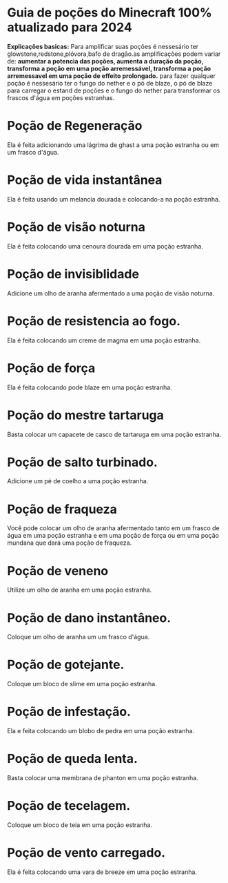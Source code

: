 # Guia de poções do Minecraft 100% atualizado para 2024
**Explicações basicas:**
Para amplificar suas poções é nessesário ter glowstone,redstone,plóvora,bafo de dragão.as amplificações podem variar de: **aumentar a potencia das poções, aumenta a duração da poção, transforma a poção em uma poção arremessável, transforma a poção arremessavel em uma poção de effeito prolongado.**
para fazer qualquer poção é nessesário ter o fungo do nether e o pó de blaze, o pó de blaze para carregar o estand de poções e o fungo do nether para transformar os frascos d'água em poções estranhas.

# Poção de Regeneração
Ela é feita adicionando uma lágrima de ghast a uma poção estranha ou em um frasco d'água.

# Poção de vida instantânea
Ela é feita usando um melancia dourada e colocando-a na poção estranha.

# Poção de visão noturna
Ela é feita colocando uma cenoura dourada em uma poção estranha.

# Poção de invisiblidade
Adicione um olho de aranha afermentado a uma poção de visão noturna.

# Poção de resistencia ao fogo.
Ela é feita colocando um creme de magma em uma poção estranha. 

# Poção de força
Ela é feita colocando pode blaze em uma poção estranha.

# Poção do mestre tartaruga 
Basta colocar um capacete de casco de tartaruga em uma poção estranha.

# Poção de salto turbinado.
Adicione um pé de coelho a uma poção estranha.

# Poção de fraqueza 
Você pode colocar um olho de aranha afermentado tanto em um frasco de água em uma poção estranha e em uma poção de força ou em uma poção mundana que dará uma poção de fraqueza.

# Poção de veneno
Utilize um olho de aranha em uma poção estranha.

# Poção de dano instantâneo.
Coloque um olho de aranha um um frasco d'água.

# Poção de gotejante.
Coloque um bloco de slime em uma poção estranha.

# Poção de infestação.
Ela e feita colocando um blobo de pedra em uma poção estranha.

# Poção de queda lenta.
Basta colocar uma membrana de phanton em uma poção estranha.

# Poção de tecelagem.
Coloque um bloco de teia em uma poção estranha.

# Poção de vento carregado.
Ela é feita colocando uma vara de breeze em uma poção estranha.
